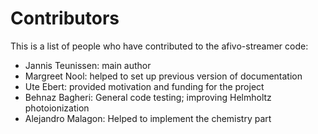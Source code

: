 # Contributors

This is a list of people who have contributed to the afivo-streamer code:

* Jannis Teunissen: main author
* Margreet Nool: helped to set up previous version of documentation
* Ute Ebert: provided motivation and funding for the project
* Behnaz Bagheri: General code testing; improving Helmholtz photoionization
* Alejandro Malagon: Helped to implement the chemistry part

